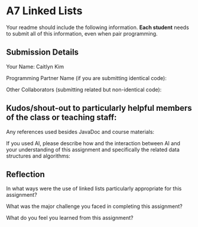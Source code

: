 # A7 Linked Lists

Your readme should include the following information. **Each student** needs to submit all of this information, even when pair programming. 

## Submission Details

Your Name: Caitlyn Kim


Programming Partner Name (if you are submitting identical code):


Other Collaborators (submitting related but non-identical code):


Kudos/shout-out to particularly helpful members of the class or teaching staff:
- 

Any references used besides JavaDoc and course materials:


If you used AI, please describe how and the interaction between AI and your understanding of this assignment and specifically the related data structures and algorithms:

## Reflection

In what ways were the use of linked lists particularly appropriate for this assignment?


What was the major challenge you faced in completing this assignment?


What do you feel you learned from this assignment?


